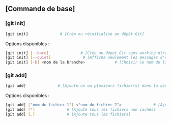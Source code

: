 ## [Commande de base]

### [git init]
```bash
[git init]              # [Crée ou réinitialise un dépôt Git]
```

Options disponibles :
```bash
[git init] [--bare]              # [Crée un dépot Git sans working directory]
[git init] [--quiet]              # [Affiche seulement les messages d'erreur.]
[git init] [-b] <nom de la branche>             # [Choisir le nom de la première branche]
```

### [git add]
```bash
[git add]              # [Ajoute un ou plusieurs fichier(s) dans la zone de staging.]
```

Options disponibles :
```bash
[git add] ["nom du fichier 1"] <"nom du fichier 2">              # [Ajoute les fichiers en options]
[git add] [*]              # [Ajoute tous les fichiers non cachés]
[git add] [.]              # [Ajoute tous les fichiers]
```
